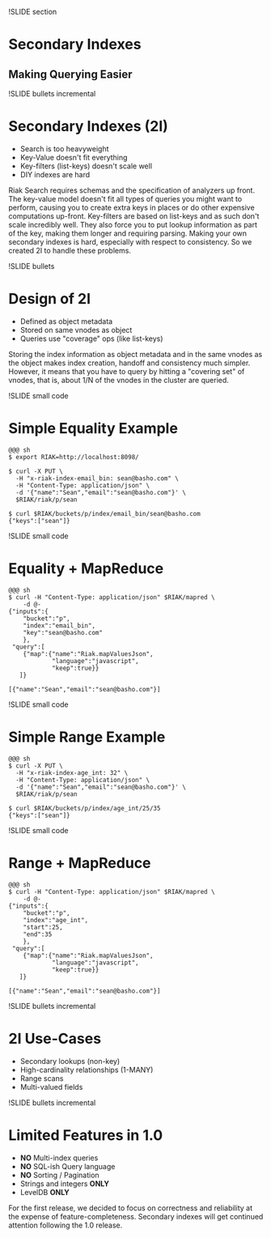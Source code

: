 !SLIDE section

# Secondary Indexes

## Making Querying Easier

!SLIDE bullets incremental

# Secondary Indexes (2I)

* Search is too heavyweight
* Key-Value doesn't fit everything
* Key-filters (list-keys) doesn't scale well
* DIY indexes are hard

<div class="notes hidden">

Riak Search requires schemas and the specification of analyzers up
front.  The key-value model doesn't fit all types of queries you might
want to perform, causing you to create extra keys in places or do
other expensive computations up-front. Key-filters are based on
list-keys and as such don't scale incredibly well. They also force you
to put lookup information as part of the key, making them longer and
requiring parsing.  Making your own secondary indexes is hard,
especially with respect to consistency. So we created 2I to handle
these problems.

</div>

!SLIDE bullets

# Design of 2I

* Defined as object metadata
* Stored on same vnodes as object
* Queries use "coverage" ops (like list-keys)

<div class="notes hidden">

Storing the index information as object metadata and in the same
vnodes as the object makes index creation, handoff and consistency
much simpler. However, it means that you have to query by hitting a
"covering set" of vnodes, that is, about 1/N of the vnodes in the
cluster are queried.

</div>

!SLIDE small code

# Simple Equality Example

    @@@ sh
    $ export RIAK=http://localhost:8098/
    
    $ curl -X PUT \
      -H "x-riak-index-email_bin: sean@basho.com" \
      -H "Content-Type: application/json" \
      -d '{"name":"Sean","email":"sean@basho.com"}' \
      $RIAK/riak/p/sean

    $ curl $RIAK/buckets/p/index/email_bin/sean@basho.com
    {"keys":["sean"]}

!SLIDE small code

# Equality + MapReduce

    @@@ sh
    $ curl -H "Content-Type: application/json" $RIAK/mapred \
        -d @-    
    {"inputs":{
        "bucket":"p",
        "index":"email_bin",
        "key":"sean@basho.com"
        },
     "query":[
        {"map":{"name":"Riak.mapValuesJson",
                "language":"javascript",
                "keep":true}}
       ]}

    [{"name":"Sean","email":"sean@basho.com"}]         

!SLIDE small code

# Simple Range Example

    @@@ sh
    $ curl -X PUT \
      -H "x-riak-index-age_int: 32" \
      -H "Content-Type: application/json" \
      -d '{"name":"Sean","email":"sean@basho.com"}' \
      $RIAK/riak/p/sean

    $ curl $RIAK/buckets/p/index/age_int/25/35
    {"keys":["sean"]}

!SLIDE small code

# Range + MapReduce

    @@@ sh
    $ curl -H "Content-Type: application/json" $RIAK/mapred \
        -d @-    
    {"inputs":{
        "bucket":"p",
        "index":"age_int",
        "start":25,
        "end":35
        },
     "query":[
        {"map":{"name":"Riak.mapValuesJson",
                "language":"javascript",
                "keep":true}}
       ]}

    [{"name":"Sean","email":"sean@basho.com"}]         

!SLIDE bullets incremental

# 2I Use-Cases

* Secondary lookups (non-key)
* High-cardinality relationships (1-MANY)
* Range scans
* Multi-valued fields

!SLIDE bullets incremental

# Limited Features in 1.0

* **NO** Multi-index queries
* **NO** SQL-ish Query language
* **NO** Sorting / Pagination
* Strings and integers **ONLY** 
* LevelDB **ONLY**

<div class="notes hidden">

For the first release, we decided to focus on correctness and
reliability at the expense of feature-completeness. Secondary indexes
will get continued attention following the 1.0 release.

</div>
